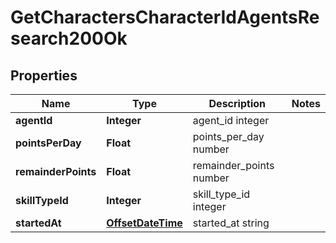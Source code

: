 
# GetCharactersCharacterIdAgentsResearch200Ok

## Properties
Name | Type | Description | Notes
------------ | ------------- | ------------- | -------------
**agentId** | **Integer** | agent_id integer | 
**pointsPerDay** | **Float** | points_per_day number | 
**remainderPoints** | **Float** | remainder_points number | 
**skillTypeId** | **Integer** | skill_type_id integer | 
**startedAt** | [**OffsetDateTime**](OffsetDateTime.md) | started_at string | 



